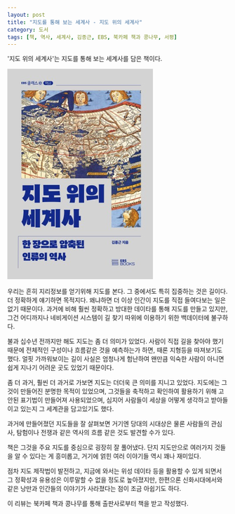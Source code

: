 ```yaml
---
layout: post
title: "지도를 통해 보는 세계사 - 지도 위의 세계사"
category: 도서
tags: [책, 역사, 세계사, 김종근, EBS, 북카페 책과 콩나무, 서평]
---
```


'지도 위의 세계사'는
지도를 통해 보는 세계사를 담은 책이다.

![표지](/images/world-history-on-the-map-book-h480.jpg)

우리는 흔히 지리정보를 얻기위해 지도를 본다.
그 중에서도 특히 집중하는 것은 길이다.
더 정확하게 얘기하면 목적지다.
왜냐하면 더 이상 인간이 지도를 직접 들여다보는 일은 없기 때문이다.
과거에 비해 훨씬 정확하고 방대한 데이타를 통해 지도를 만들고 있지만,
그건 어디까지나 네비게이션 시스템이 길 찾기 따위에 이용하기 위한 백데이터에 불구하다.

불과 십수년 전까지만 해도 지도는 좀 더 의미가 있었다.
사람이 직접 길을 찾아야 했기 때문에 전체적인 구성이나 흐름같은 것을 예측하는가 하면,
때론 지형등을 따져보기도 했다.
얼핏 가까워보이는 길이 사실은 엄청나게 험난하여 왠만큼 익숙한 사람이 아니면 쉽게 지나기 어려운 곳도 있었기 때문이다.

좀 더 과거, 훨씬 더 과거로 가보면 지도는 더더욱 큰 의미를 지니고 있었다.
지도에는 그것이 만들어진 분명한 목적이 있었으며,
그것들을 축적하고 확인하여 활용하기 위해 고안된 표기법이 만들어져 사용되었으며,
심지어 사람들이 세상을 어떻게 생각하고 받아들이고 있는지 그 세계관을 담고있기도 했다.

과거에 만들어졌던 지도들을 잘 살펴보면
거기엔 당대의 시대상은 물론
사람들의 관심사,
탐험이나 전쟁과 같은 역사의 흐름 같은 것도 발견할 수가 있다.

책은 그것을 주요 지도를 중심으로 굉장히 잘 풀어냈다.
단지 지도만으로 여러가지 것들을 알 수 있다는 게 흥미롭고,
거기에 얽힌 여러 이야기들 역시 꽤나 재미있다.

점차 지도 제작법이 발전하고,
지금에 와서는 위성 데이타 등을 활용할 수 있게 되면서
그 정확성과 유용성은 이루말할 수 없을 정도로 높아졌지만,
한편으론 신화시대에서와 같은 낭만과 인간들의 이야기가 사라졌다는 점이 조금 아쉽기도 하다.


<div class="im im-info">
이 리뷰는 북카페 책과 콩나무를 통해 출판사로부터 책을 받고 작성했다.
</div>

